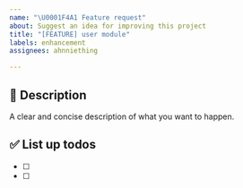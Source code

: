 ```yaml
---
name: "\U0001F4A1 Feature request"
about: Suggest an idea for improving this project
title: "[FEATURE] user module"
labels: enhancement
assignees: ahnniething

---
```


## 📝 Description
A clear and concise description of what you want to happen.

## ✅ List up todos
- [ ]
- [ ]
